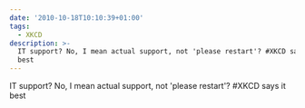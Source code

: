 ```yaml
---
date: '2010-10-18T10:10:39+01:00'
tags:
  - XKCD
description: >-
  IT support? No, I mean actual support, not 'please restart'? #XKCD says it
  best
---
```

IT support? No, I mean actual support, not 'please restart'? #XKCD says it best 
